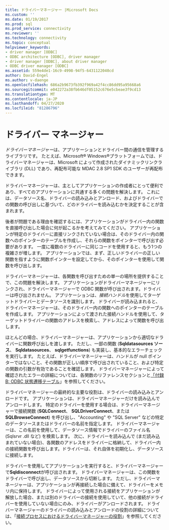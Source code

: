 ```yaml
---
title: ドライバーマネージャー |Microsoft Docs
ms.custom: ''
ms.date: 01/19/2017
ms.prod: sql
ms.prod_service: connectivity
ms.reviewer: ''
ms.technology: connectivity
ms.topic: conceptual
helpviewer_keywords:
- driver manager [ODBC]
- ODBC architecture [ODBC], driver manager
- driver manager [ODBC], about driver manager
- ODBC driver manager [ODBC]
ms.assetid: 559e4de1-16c9-4998-94f5-6431122040cd
author: David-Engel
ms.author: v-daenge
ms.openlocfilehash: 686a2b9673fb392f969a42f4cc86dd95a95668a6
ms.sourcegitcommit: e042272a38fb646df05152c676e5cbeae3f9cd13
ms.translationtype: MT
ms.contentlocale: ja-JP
ms.lasthandoff: 04/27/2020
ms.locfileid: "81286796"
---
```

# <a name="the-driver-manager"></a>ドライバー マネージャー
*ドライバーマネージャー*は、アプリケーションとドライバー間の通信を管理するライブラリです。 たとえば、Microsoft® Windows®プラットフォームでは、ドライバーマネージャーは、Microsoft によって作成されたダイナミックリンクライブラリ (DLL) であり、再配布可能な MDAC 2.8 SP1 SDK のユーザーが再配布できます。  
  
 ドライバーマネージャーは、主としてアプリケーションの作成者にとって便利であり、すべてのアプリケーションに共通する多くの問題を解決します。 これには、データソース名、ドライバーの読み込みとアンロード、およびドライバーでの関数の呼び出しに基づいて、どのドライバーを読み込むかを決定することが含まれます。  
  
 後者が問題である理由を確認するには、アプリケーションがドライバー内の関数を直接呼び出した場合に何が起こるかを考えてみてください。 アプリケーションが特定のドライバーに直接リンクされていない場合は、そのドライバー内の関数へのポインターのテーブルを作成し、それらの関数をポインターで呼び出す必要があります。 一度に複数のドライバーに同じコードを使用すると、もう1つの複雑さが増します。 アプリケーションでは、まず、正しいドライバーの正しい関数を指すように関数ポインターを設定してから、そのポインターを使用して関数を呼び出します。  
  
 ドライバーマネージャーは、各関数を呼び出すための単一の場所を提供することで、この問題を解決します。 アプリケーションがドライバーマネージャーにリンクされ、ドライバーマネージャーで ODBC 関数が呼び出されます。ドライバーは呼び出されません。 アプリケーションは、*接続ハンドル*を使用してターゲットドライバーとデータソースを識別します。 ドライバーが読み込まれると、ドライバーマネージャーは、そのドライバー内の関数へのポインターのテーブルを作成します。 アプリケーションによって渡された接続ハンドルを使用して、ターゲットドライバーの関数のアドレスを検索し、アドレスによって関数を呼び出します。  
  
 ほとんどの場合、ドライバーマネージャーは、アプリケーションから適切なドライバーに関数呼び出しを渡します。 ただし、一部の関数 (**Sqldatasources ソース**、 **Sqldatasources**、 **sqlgetfunctions**) も実装し、基本的なエラーチェックを実行します。 たとえば、ドライバーマネージャーは、ハンドルが null ポインターではないこと、その関数が正しい順序で呼び出されていること、および特定の関数の引数が有効であることを確認します。 ドライバーマネージャーによって確認されたエラーの詳細については、各関数のリファレンスセクションと[「付録 B: ODBC 状態遷移テーブル](../../odbc/reference/appendixes/appendix-b-odbc-state-transition-tables.md)」を参照してください。  
  
 ドライバーマネージャーの最終的な主要な役割は、ドライバーの読み込みとアンロードです。 アプリケーションは、ドライバーマネージャーだけを読み込んでアンロードします。 特定のドライバーを使用する場合は、ドライバーマネージャーで接続関数 (**SQLConnect**、 **SQLDriverConnect**、または**SQLBrowseConnect**) を呼び出し、"Accounting" や "SQL Server" などの特定のデータソースまたはドライバーの名前を指定します。 ドライバーマネージャーは、この名前を使用して、データソース情報でドライバーのファイル名 (Sqlsrvr .dll など) を検索します。 次に、ドライバーを読み込んで (まだ読み込まれていない場合)、各関数のアドレスをドライバーに格納して、ドライバー内の接続関数を呼び出します。ドライバーは、それ自体を初期化し、データソースに接続します。  
  
 ドライバーを使用してアプリケーションを実行すると、ドライバーマネージャーで**Sqldisconnect**が呼び出されます。 ドライバーマネージャーは、この関数をドライバーで呼び出し、データソースから切断します。 ただし、ドライバーマネージャーは、アプリケーションが再接続した場合に備えて、ドライバーをメモリ内に保持します。 ドライバーによって使用される接続をアプリケーションが解放した場合、または別のドライバーの接続を使用していて、他の接続がドライバーを使用していない場合にのみ、ドライバーがアンロードされます。 ドライバーマネージャーのドライバーの読み込みとアンロードの役割の詳細については、「[接続プロセスにおけるドライバーマネージャーの役割](../../odbc/reference/develop-app/driver-manager-s-role-in-the-connection-process.md)」を参照してください。

